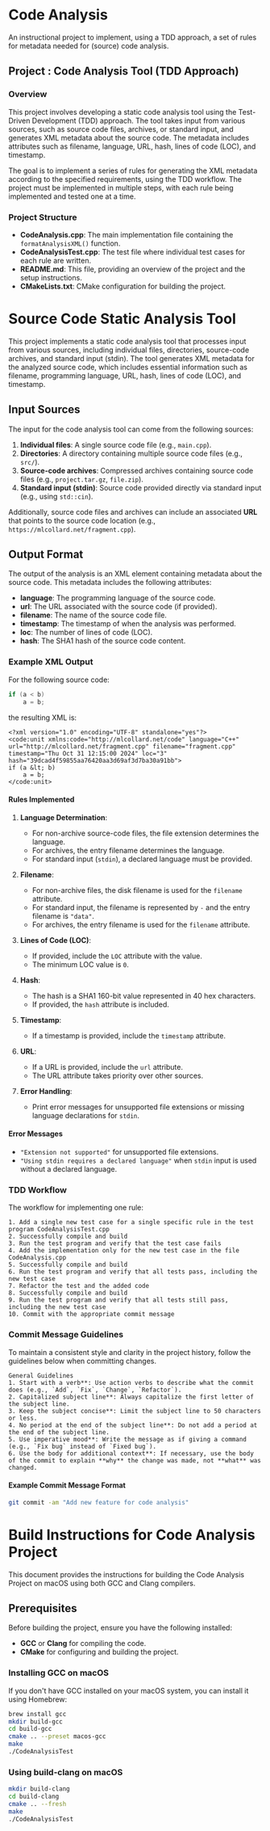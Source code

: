 # Code Analysis

An instructional project to implement, using a TDD approach, a set of rules for metadata needed for (source) code analysis.

## Project : Code Analysis Tool (TDD Approach)

### Overview
This project involves developing a static code analysis tool using the Test-Driven Development (TDD) approach. The tool takes input from various sources, such as source code files, archives, or standard input, and generates XML metadata about the source code. The metadata includes attributes such as filename, language, URL, hash, lines of code (LOC), and timestamp.

The goal is to implement a series of rules for generating the XML metadata according to the specified requirements, using the TDD workflow. The project must be implemented in multiple steps, with each rule being implemented and tested one at a time.

### Project Structure

- **CodeAnalysis.cpp**: The main implementation file containing the `formatAnalysisXML()` function.
- **CodeAnalysisTest.cpp**: The test file where individual test cases for each rule are written.
- **README.md**: This file, providing an overview of the project and the setup instructions.
- **CMakeLists.txt**: CMake configuration for building the project.

# Source Code Static Analysis Tool

This project implements a static code analysis tool that processes input from various sources, including individual files, directories, source-code archives, and standard input (stdin). The tool generates XML metadata for the analyzed source code, which includes essential information such as filename, programming language, URL, hash, lines of code (LOC), and timestamp.

## Input Sources

The input for the code analysis tool can come from the following sources:

1. **Individual files**: A single source code file (e.g., `main.cpp`).
2. **Directories**: A directory containing multiple source code files (e.g., `src/`).
3. **Source-code archives**: Compressed archives containing source code files (e.g., `project.tar.gz`, `file.zip`).
4. **Standard input (stdin)**: Source code provided directly via standard input (e.g., using `std::cin`).

Additionally, source code files and archives can include an associated **URL** that points to the source code location (e.g., `https://mlcollard.net/fragment.cpp`).

## Output Format

The output of the analysis is an XML element containing metadata about the source code. This metadata includes the following attributes:

- **language**: The programming language of the source code.
- **url**: The URL associated with the source code (if provided).
- **filename**: The name of the source code file.
- **timestamp**: The timestamp of when the analysis was performed.
- **loc**: The number of lines of code (LOC).
- **hash**: The SHA1 hash of the source code content.

### Example XML Output

For the following source code:

```cpp
if (a < b)
    a = b;
```
the resulting XML is:

```
<?xml version="1.0" encoding="UTF-8" standalone="yes"?>
<code:unit xmlns:code="http://mlcollard.net/code" language="C++" url="http://mlcollard.net/fragment.cpp" filename="fragment.cpp" timestamp="Thu Oct 31 12:15:00 2024" loc="3" hash="39dcad4f59855aa76420aa3d69af3d7ba30a91bb">
if (a &lt; b)
    a = b;
</code:unit>
```
#### Rules Implemented

1. **Language Determination**:
   - For non-archive source-code files, the file extension determines the language.
   - For archives, the entry filename determines the language.
   - For standard input (`stdin`), a declared language must be provided.

2. **Filename**:
   - For non-archive files, the disk filename is used for the `filename` attribute.
   - For standard input, the filename is represented by `-` and the entry filename is `"data"`.
   - For archives, the entry filename is used for the `filename` attribute.

3. **Lines of Code (LOC)**:
   - If provided, include the `LOC` attribute with the value.
   - The minimum LOC value is `0`.

4. **Hash**:
   - The hash is a SHA1 160-bit value represented in 40 hex characters.
   - If provided, the `hash` attribute is included.

5. **Timestamp**:
   - If a timestamp is provided, include the `timestamp` attribute.

6. **URL**:
   - If a URL is provided, include the `url` attribute.
   - The URL attribute takes priority over other sources.

7. **Error Handling**:
   - Print error messages for unsupported file extensions or missing language declarations for `stdin`.

#### Error Messages
- `"Extension not supported"` for unsupported file extensions.
- `"Using stdin requires a declared language"` when `stdin` input is used without a declared language.

### TDD Workflow

The workflow for implementing one rule:
```
1. Add a single new test case for a single specific rule in the test program CodeAnalysisTest.cpp
2. Successfully compile and build
3. Run the test program and verify that the test case fails
4. Add the implementation only for the new test case in the file CodeAnalysis.cpp
5. Successfully compile and build
6. Run the test program and verify that all tests pass, including the new test case
7. Refactor the test and the added code
8. Successfully compile and build
9. Run the test program and verify that all tests still pass, including the new test case
10. Commit with the appropriate commit message
```
### Commit Message Guidelines

To maintain a consistent style and clarity in the project history, follow the guidelines below when committing changes.
```
General Guidelines
1. Start with a verb**: Use action verbs to describe what the commit does (e.g., `Add`, `Fix`, `Change`, `Refactor`).
2. Capitalized subject line**: Always capitalize the first letter of the subject line.
3. Keep the subject concise**: Limit the subject line to 50 characters or less.
4. No period at the end of the subject line**: Do not add a period at the end of the subject line.
5. Use imperative mood**: Write the message as if giving a command (e.g., `Fix bug` instead of `Fixed bug`).
6. Use the body for additional context**: If necessary, use the body of the commit to explain **why** the change was made, not **what** was changed.
```
#### Example Commit Message Format
```bash
git commit -am "Add new feature for code analysis"
```
# Build Instructions for Code Analysis Project

This document provides the instructions for building the Code Analysis Project on macOS using both GCC and Clang compilers.

## Prerequisites

Before building the project, ensure you have the following installed:

- **GCC** or **Clang** for compiling the code.
- **CMake** for configuring and building the project.

### Installing GCC on macOS

If you don't have GCC installed on your macOS system, you can install it using Homebrew:

```bash
brew install gcc
mkdir build-gcc
cd build-gcc
cmake .. --preset macos-gcc
make
./CodeAnalysisTest
```
### Using build-clang on macOS
```bash
mkdir build-clang
cd build-clang
cmake .. --fresh
make
./CodeAnalysisTest

